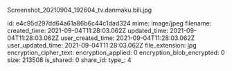 Screenshot_20210904_192604_tv.danmaku.bili.jpg

id: e4c95d297dd64a61a86b6c44c1dad324
mime: image/jpeg
filename: 
created_time: 2021-09-04T11:28:03.062Z
updated_time: 2021-09-04T11:28:03.062Z
user_created_time: 2021-09-04T11:28:03.062Z
user_updated_time: 2021-09-04T11:28:03.062Z
file_extension: jpg
encryption_cipher_text: 
encryption_applied: 0
encryption_blob_encrypted: 0
size: 213508
is_shared: 0
share_id: 
type_: 4